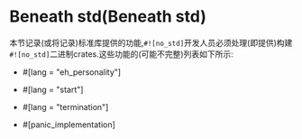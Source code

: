 # Beneath std(Beneath std)

本节记录(或将记录)标准库提供的功能,`#![no_std]`开发人员必须处理(即提供)构建`#![no_std]`二进制crates.这些功能的(可能不完整)列表如下所示:

- #[lang = "eh_personality"]

- #[lang = "start"]

- #[lang = "termination"]

- #[panic_implementation]
